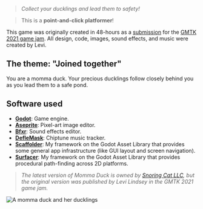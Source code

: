 > _Collect your ducklings and lead them to safety!_

> This is a **point-and-click platformer**!

This game was originally created in 48-hours as a [submission](https://itch.io/jam/gmtk-2021/rate/1085910) for the [GMTK 2021 game jam](https://itch.io/jam/gmtk-2021). All design, code, images, sound effects, and music were created by Levi.

## The theme: "Joined together"

You are a momma duck. Your precious ducklings follow closely behind you as you lead them to a safe pond.

## Software used

-   **[Godot](https://godotengine.org/)**: Game engine.
-   **[Aseprite](https://www.aseprite.org/)**: Pixel-art image editor.
-   **[Bfxr](https://www.bfxr.net/)**: Sound effects editor.
-   **[DefleMask](https://deflemask.com/)**: Chiptune music tracker.
-   **[Scaffolder](https://godotengine.org/asset-library/asset/969)**: My framework on the Godot Asset Library that provides some general app infrastructure (like GUI layout and screen navigation).
-   **[Surfacer](https://godotengine.org/asset-library/asset/968)**: My framework on the Godot Asset Library that provides procedural path-finding across 2D platforms.

> _The latest version of Momma Duck is owned by [Snoring Cat LLC](https://snoringcat.games), but the original version was published by Levi Lindsey in the GMTK 2021 game jam._

![A momma duck and her ducklings](https://s3-us-west-2.amazonaws.com/levi-portfolio-media/momma-duck/loading.gif)

